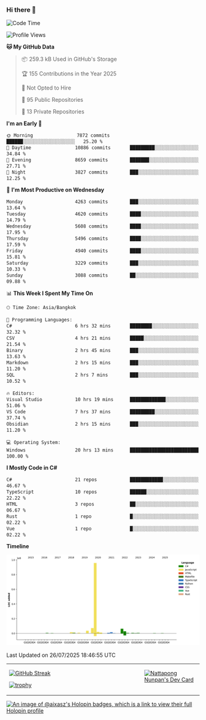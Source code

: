 ### Hi there 👋

<!--START_SECTION:waka-->
![Code Time](http://img.shields.io/badge/Code%20Time-2%2C452%20hrs%2024%20mins-blue)

![Profile Views](http://img.shields.io/badge/Profile%20Views-0-blue)

**🐱 My GitHub Data** 

> 📦 259.3 kB Used in GitHub's Storage 
 > 
> 🏆 155 Contributions in the Year 2025
 > 
> 🚫 Not Opted to Hire
 > 
> 📜 95 Public Repositories 
 > 
> 🔑 13 Private Repositories 
 > 
**I'm an Early 🐤** 

```text
🌞 Morning                7872 commits        ██████░░░░░░░░░░░░░░░░░░░   25.20 % 
🌆 Daytime                10886 commits       █████████░░░░░░░░░░░░░░░░   34.84 % 
🌃 Evening                8659 commits        ███████░░░░░░░░░░░░░░░░░░   27.71 % 
🌙 Night                  3827 commits        ███░░░░░░░░░░░░░░░░░░░░░░   12.25 % 
```
📅 **I'm Most Productive on Wednesday** 

```text
Monday                   4263 commits        ███░░░░░░░░░░░░░░░░░░░░░░   13.64 % 
Tuesday                  4620 commits        ████░░░░░░░░░░░░░░░░░░░░░   14.79 % 
Wednesday                5608 commits        ████░░░░░░░░░░░░░░░░░░░░░   17.95 % 
Thursday                 5496 commits        ████░░░░░░░░░░░░░░░░░░░░░   17.59 % 
Friday                   4940 commits        ████░░░░░░░░░░░░░░░░░░░░░   15.81 % 
Saturday                 3229 commits        ███░░░░░░░░░░░░░░░░░░░░░░   10.33 % 
Sunday                   3088 commits        ██░░░░░░░░░░░░░░░░░░░░░░░   09.88 % 
```


📊 **This Week I Spent My Time On** 

```text
🕑︎ Time Zone: Asia/Bangkok

💬 Programming Languages: 
C#                       6 hrs 32 mins       ████████░░░░░░░░░░░░░░░░░   32.32 % 
CSV                      4 hrs 21 mins       █████░░░░░░░░░░░░░░░░░░░░   21.54 % 
Binary                   2 hrs 45 mins       ███░░░░░░░░░░░░░░░░░░░░░░   13.63 % 
Markdown                 2 hrs 15 mins       ███░░░░░░░░░░░░░░░░░░░░░░   11.20 % 
SQL                      2 hrs 7 mins        ███░░░░░░░░░░░░░░░░░░░░░░   10.52 % 

🔥 Editors: 
Visual Studio            10 hrs 19 mins      █████████████░░░░░░░░░░░░   51.06 % 
VS Code                  7 hrs 37 mins       █████████░░░░░░░░░░░░░░░░   37.74 % 
Obsidian                 2 hrs 15 mins       ███░░░░░░░░░░░░░░░░░░░░░░   11.20 % 

💻 Operating System: 
Windows                  20 hrs 13 mins      █████████████████████████   100.00 % 
```

**I Mostly Code in C#** 

```text
C#                       21 repos            ████████████░░░░░░░░░░░░░   46.67 % 
TypeScript               10 repos            ██████░░░░░░░░░░░░░░░░░░░   22.22 % 
HTML                     3 repos             ██░░░░░░░░░░░░░░░░░░░░░░░   06.67 % 
Rust                     1 repo              █░░░░░░░░░░░░░░░░░░░░░░░░   02.22 % 
Vue                      1 repo              █░░░░░░░░░░░░░░░░░░░░░░░░   02.22 % 
```



**Timeline**

![Lines of Code chart](https://raw.githubusercontent.com/aixasz/aixasz/main/assets/bar_graph.png)


 Last Updated on 26/07/2025 18:46:55 UTC
<!--END_SECTION:waka-->

<table>
<tr>
<td width="70%" valign="top">
 
 [![GitHub Streak](http://github-readme-streak-stats.herokuapp.com?user=aixasz&theme=github-dark&hide_border=true&date_format=%5BY%20%5DM%20j)](https://git.io/streak-stats)

 [![trophy](https://github-profile-trophy.vercel.app/?username=aixasz&theme=onedark)](https://github.com/ryo-ma/github-profile-trophy)
 </td>
<td width="30%" valign="top">
 
<a href="https://app.daily.dev/aixasz"><img src="https://api.daily.dev/devcards/403207936e6547c9a85ea449e9f3abe8.png?r=re8" alt="Nattapong Nunpan's Dev Card"/></a>

 </td>
</tr>
</table>

[![An image of @aixasz's Holopin badges, which is a link to view their full Holopin profile](https://holopin.me/aixasz)](https://holopin.io/@aixasz)
 
